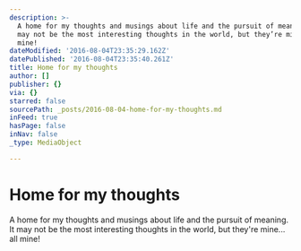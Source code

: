 ```yaml
---
description: >-
  A home for my thoughts and musings about life and the pursuit of meaning. It
  may not be the most interesting thoughts in the world, but they’re mine… all
  mine!
dateModified: '2016-08-04T23:35:29.162Z'
datePublished: '2016-08-04T23:35:40.261Z'
title: Home for my thoughts
author: []
publisher: {}
via: {}
starred: false
sourcePath: _posts/2016-08-04-home-for-my-thoughts.md
inFeed: true
hasPage: false
inNav: false
_type: MediaObject

---
```

# Home for my thoughts

A home for my thoughts and musings about life and the pursuit of meaning. It may not be the most interesting thoughts in the world, but they're mine... all mine!